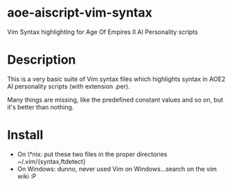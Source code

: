 aoe-aiscript-vim-syntax
=======================

Vim Syntax highlighting for Age Of Empires II AI Personality scripts


Description
=======================
This is a very basic suite of Vim syntax files which highlights syntax
in AOE2 AI personality scripts (with extension .per). 

Many things are missing, like the predefined constant values and so on, but
it's better than nothing.

Install
=======================
<ul>
  <li>On \*nix: put these two files in the proper directories ~/.vim/{syntax,ftdetect}</li>
  <li>On Windows: dunno, never used Vim on Windows...search on the vim wiki :P</li>
</ul>
